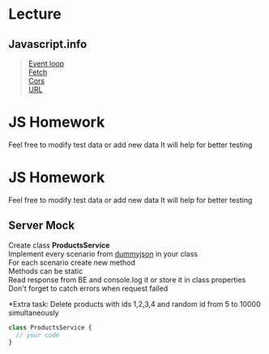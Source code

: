 # Lecture

## Javascript.info

> [Event loop](https://dev.to/lydiahallie/javascript-visualized-promises-async-await-5gke)  
> [Fetch](https://uk.javascript.info/fetch)  
> [Cors](https://uk.javascript.info/fetch-crossorigin)  
> [URL](https://uk.javascript.info/url)

# JS Homework

Feel free to modify test data or add new data
It will help for better testing

# JS Homework

Feel free to modify test data or add new data
It will help for better testing

## Server Mock

Create class **ProductsService**  
Implement every scenario from [dummyjson](https://dummyjson.com/docs/products) in your class  
For each scenario create new method  
Methods can be static  
Read response from BE and console.log it or store it in class properties  
Don't forget to catch errors when request failed

\*Extra task: Delete products with ids 1,2,3,4 and random id from 5 to 10000 simultaneously

```javascript
class ProductsService {
  // your code
}
```
